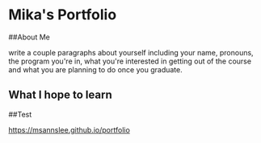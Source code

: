 #  Mika's Portfolio

##About Me

write a couple paragraphs about yourself including your name, pronouns, the program you're in, what you're interested in getting out of the course and what you are planning to do once you graduate.

## What I hope to learn


##Test

https://msannslee.github.io/portfolio

